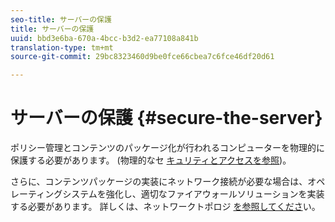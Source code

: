 ```yaml
---
seo-title: サーバーの保護
title: サーバーの保護
uuid: bbd3e6ba-670a-4bcc-b3d2-ea77108a841b
translation-type: tm+mt
source-git-commit: 29bc8323460d9be0fce66cbea7c6fce46df20d61

---
```



# サーバーの保護 {#secure-the-server}

ポリシー管理とコンテンツのパッケージ化が行われるコンピューターを物理的に保護する必要があります。 (物理的なセ [キュリティとアクセスを参照](../../aaxs-secure-deployment-guidelines/physical-sec-and-access.md))。

さらに、コンテンツパッケージの実装にネットワーク接続が必要な場合は、オペレーティングシステムを強化し、適切なファイアウォールソリューションを実装する必要があります。 詳しくは、ネットワークトポロジ [を参照してくださ](../../aaxs-secure-deployment-guidelines/overview/network-topology.md)い。
